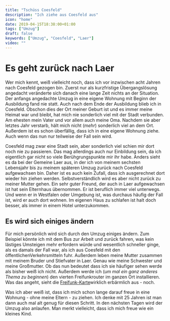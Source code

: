 ```yaml
---
title: "Tschüss Coesfeld"
description: "Ich ziehe aus Coesfeld aus"
icon: "home"
date: 2019-04-15T18:38:00+01:00
tags: ["Umzug"]
draft: false
keywords: ["Umzug", "Coesfeld", "Laer"]
video: ""
---
```


# Es geht zurück nach Laer
Wer mich kennt, weiß vielleicht noch, dass ich vor inzwischen acht Jahren nach Coesfeld gezogen bin. Zuerst nur als kurzfristige Übergangslösung angedacht veränderte sich danach eine lange Zeit nichts an der Situation. Der anfangs angedachte Umzug in eine eigene Wohnung mit Beginn der Ausbildung fand nie statt. Auch nach dem Ende der Ausbildung blieb ich in Coesfeld. Obschon dies der Ort meiner Geburt ist und es immer meine Heimat war und bleibt, hat mich nie sonderlich viel mit der Stadt verbunden. Am ehesten mein Vater und vor allem auch meine Oma. Nachdem sie aber letztes Jahr verstarb, hält mich nicht (_mehr_) sonderlich viel an dem Ort. Außerdem ist es schon überfällig, dass ich in eine eigene Wohnung ziehe. Auch wenn das nun nur teilweise der Fall sein wird.

Coesfeld mag zwar eine Stadt sein, aber sonderlich viel schien mir dort noch nie zu passieren. Das mag allerdings auch nur Einbildung sein, da ich eigentlich gar nicht so viele Berühgrungspunkte mir ihr habe. Anders sieht es da bei der Gemeine Laer aus, in der ich von meinem sechsten Lebensjahr bis zu meinem späteren Umzug zurück nach Coesfeld aufgewachsen bin. Daher ist es auch kein Zufall, dass ich ausgerechnet dort wieder hin ziehen werden. Selbstverständlich wird es aber nicht zurück zu meiner Mutter gehen. Ein sehr guter Freund, der auch in Laer aufgewachsen ist hat sein Elternhaus übernommen. Er ist beruflich immer viel unterwegs. Und wenn er in Westfalen oder Umgebung ist, was durchaus häufig der Fall ist, wird er auch dort wohnen. Im eigenen Haus zu schlafen ist halt doch besser, als immer in einem Hotel unterzukommen.

## Es wird sich einiges ändern
Für mich persönlich wird sich durch den Umzug einiges ändern. Zum Beispiel könnte ich mit dem Bus zur Arbeit und zurück fahren, was kein lästiges Umsteigen mehr erfordern würde und wesentlich schneller ginge, als es damals der Fall war, als ich aus Coesfeld mit den öffentlichenVerkehrsmitteln fuhr. Außerdem leben meine Mutter zusammen mit meinem Bruder und Stiefvater in Laer. Genau wie meine Schwester und meine Großmutter. Ob das nun bedeutet dass ich sie häufiger sehen werde als bisher weiß ich nicht. Außerdem werde ich (_um mal ein ganz anderes Thema zu beginnen_) den vierten Freifunkrouter im ganzen Ort installieren. Was das angeht, sieht die [Freifunk-Karte](https://karte.freifunk-muensterland.de/map29/)wirklich erbärmlich aus - noch.

Was ich aber weiß ist, dass ich mich schon lange darauf freue in eine Wohnung - ohne meine Eltern - zu ziehen. Ich denke mit 25 Jahren ist man dann auch mal alt genug für diesen Schritt. In den nächsten Tagen wird der Umzug also anlaufen. Man merkt vielleicht, dass ich mich freue wie ein kleines Kind.

